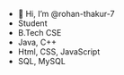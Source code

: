 - 👋 Hi, I’m @rohan-thakur-7
-    Student
-    B.Tech CSE
-    Java, C++
-    Html, CSS, JavaScript
-    SQL, MySQL



<!---
rohan-thakur-7/rohan-thakur-7 is a ✨ special ✨ repository because its `README.md` (this file) appears on your GitHub profile.
You can click the Preview link to take a look at your changes.
--->
